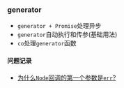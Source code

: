 ### generator
* `generator + Promise`处理异步
* `generator`自动执行和传参(基础用法)
* `co`处理`generator`函数

#### 问题记录
* [为什么`Node`回调的第一个参数是`err`?](https://es6.ruanyifeng.com/#docs/generator-async#%E5%9B%9E%E8%B0%83%E5%87%BD%E6%95%B0)

